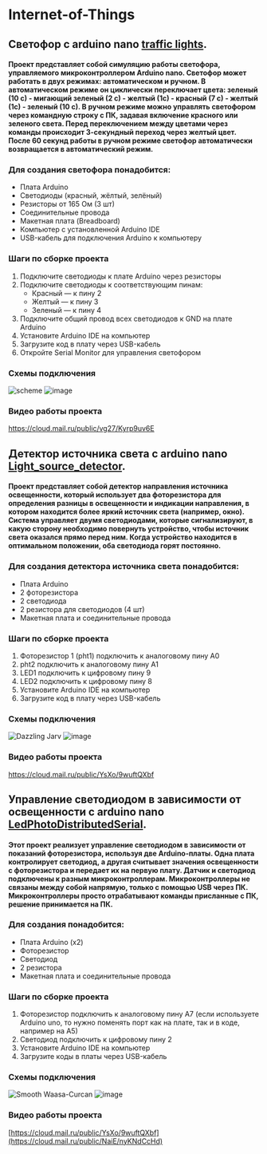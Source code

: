 # Internet-of-Things

## Светофор с arduino nano [traffic lights](https://github.com/Kirilligu/Internet-of-Things/tree/main/traffic%20lights).
#### Проект представляет собой симуляцию работы светофора, управляемого микроконтроллером Arduino nano. Светофор может работать в двух режимах: автоматическом и ручном. В автоматическом режиме он циклически переключает цвета: зеленый (10 с) - мигающий зеленый (2 с) - желтый (1с) - красный (7 с) - желтый (1с) - зеленый (10 с). В ручном режиме можно управлять светофором через командную строку с ПК, задавая включение красного или зеленого света. Перед переключением между цветами через команды происходит 3-секундный переход через желтый цвет. После 60 секунд работы в ручном режиме светофор автоматически возвращается в автоматический режим.
### Для создания светофора понадобится:
- Плата Arduino
- Светодиоды (красный, жёлтый, зелёный)
- Резисторы от 165 Ом (3 шт)
- Соединительные провода
- Макетная плата (Breadboard)
- Компьютер с установленной Arduino IDE
- USB-кабель для подключения Arduino к компьютеру

### Шаги по сборке проекта
1. Подключите светодиоды к плате Arduino через резисторы
2. Подключите светодиоды к соответствующим пинам:
   - Красный — к пину 2
   - Желтый — к пину 3
   - Зеленый — к пину 4
3. Подключите общий провод всех светодиодов к GND на плате Arduino
4. Установите Arduino IDE на компьютер
5. Загрузите код в плату через USB-кабель
6. Откройте Serial Monitor для управления светофором

### Схемы подключения 
![scheme](https://github.com/user-attachments/assets/6e17c10e-c4ff-4f94-a171-aa6da2def8be)
![image](https://github.com/user-attachments/assets/dbd85289-1b3d-4aae-bf41-abf549f75320)

### Видео работы проекта 
https://cloud.mail.ru/public/vg27/Kyrp9uv6E

## Детектор источника света с arduino nano [Light_source_detector](https://github.com/Kirilligu/Internet-of-Things/tree/main/Light_source_detector).
#### Проект представляет собой детектор направления источника освещенности, который использует два фоторезистора для определения разницы в освещенности и индикации направления, в котором находится более яркий источник света (например, окно). Система управляет двумя светодиодами, которые сигнализируют, в какую сторону необходимо повернуть устройство, чтобы источник света оказался прямо перед ним. Когда устройство находится в оптимальном положении, оба светодиода горят постоянно.

### Для создания детектора источника света понадобится:
- Плата Arduino
- 2 фоторезистора
- 2 светодиода
- 2 резистора для светодиодов (4 шт)
- Макетная плата и соединительные провода

### Шаги по сборке проекта
1. Фоторезистор 1 (pht1) подключить к аналоговому пину A0
2. pht2 подключить к аналоговому пину A1
3. LED1 подключить к цифровому пину 9
4. LED2 подключить к цифровому пину 8
5. Установите Arduino IDE на компьютер
6. Загрузите код в плату через USB-кабель


### Схемы подключения 
![Dazzling Jarv](https://github.com/user-attachments/assets/a05cde81-e87d-49dd-837e-4fb0c3ce826d)
![image](https://github.com/user-attachments/assets/9c24c18b-fe2a-4f2f-a6fd-9685373ebe3a)

### Видео работы проекта 
https://cloud.mail.ru/public/YsXo/9wuftQXbf


## Управление светодиодом в зависимости от освещенности с arduino nano [LedPhotoDistributedSerial](https://github.com/Kirilligu/Internet-of-Things/tree/main/LedPhotoDistributedSerial).
#### Этот проект реализует управление светодиодом в зависимости от показаний фоторезистора, используя две Arduino-платы. Одна плата контролирует светодиод, а другая считывает значения освещенности с фоторезистора и передает их на первую плату. Датчик и светодиод подключены к разным микроконтроллерам. Микроконтроллеры не связаны между собой напрямую, только с помощью USB через ПК. Микроконтроллеры просто отрабатывают команды присланные с ПК, решение принимается на ПК.

### Для создания понадобится:
- Плата Arduino (x2)
- Фоторезистор
- Светодиод
- 2 резистора 
- Макетная плата и соединительные провода

### Шаги по сборке проекта
1. Фоторезистор подключить к аналоговому пину A7 (если используете Arduino uno, то нужно поменять порт как на плате, так и в коде, например на A5)
2. Светодиод подключить к цифровому пину 2
3. Установите Arduino IDE на компьютер
4. Загрузите коды в платы через USB-кабель


### Схемы подключения 
![Smooth Waasa-Curcan](https://github.com/user-attachments/assets/4d917338-38a9-40ec-b54d-05e6c2c3fe18)
![image](https://github.com/user-attachments/assets/347defe8-8e0e-41ac-a229-b26cd36dafc3)


### Видео работы проекта 
[https://cloud.mail.ru/public/YsXo/9wuftQXbf](https://cloud.mail.ru/public/NaiE/nyKNdCcHd)
